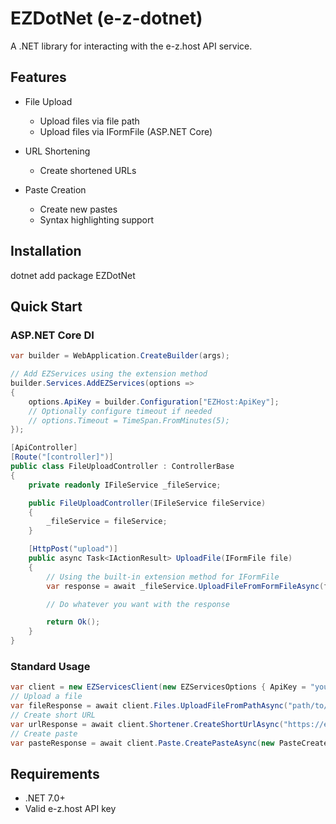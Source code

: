 # EZDotNet (e-z-dotnet)

A .NET library for interacting with the e-z.host API service.

## Features

- File Upload
  - Upload files via file path
  - Upload files via IFormFile (ASP.NET Core)

- URL Shortening
  - Create shortened URLs

- Paste Creation
  - Create new pastes
  - Syntax highlighting support

## Installation

dotnet add package EZDotNet

## Quick Start

### ASP.NET Core DI

```csharp
var builder = WebApplication.CreateBuilder(args);

// Add EZServices using the extension method
builder.Services.AddEZServices(options =>
{
    options.ApiKey = builder.Configuration["EZHost:ApiKey"];
    // Optionally configure timeout if needed
    // options.Timeout = TimeSpan.FromMinutes(5);
});

[ApiController]
[Route("[controller]")]
public class FileUploadController : ControllerBase
{
    private readonly IFileService _fileService;

    public FileUploadController(IFileService fileService)
    {
        _fileService = fileService;
    }

    [HttpPost("upload")]
    public async Task<IActionResult> UploadFile(IFormFile file)
    {
        // Using the built-in extension method for IFormFile
        var response = await _fileService.UploadFileFromFormFileAsync(file);

        // Do whatever you want with the response

        return Ok();
    }
}
```

### Standard Usage
```csharp
var client = new EZServicesClient(new EZServicesOptions { ApiKey = "your-api-key" });
// Upload a file 
var fileResponse = await client.Files.UploadFileFromPathAsync("path/to/file.png");
// Create short URL 
var urlResponse = await client.Shortener.CreateShortUrlAsync("https://example.com");
// Create paste 
var pasteResponse = await client.Paste.CreatePasteAsync(new PasteCreateRequest { Title = "Title!", Description = "Description!", Text = "Hello World", Language = PasteLanguage.CSharp });
```

## Requirements

- .NET 7.0+
- Valid e-z.host API key
